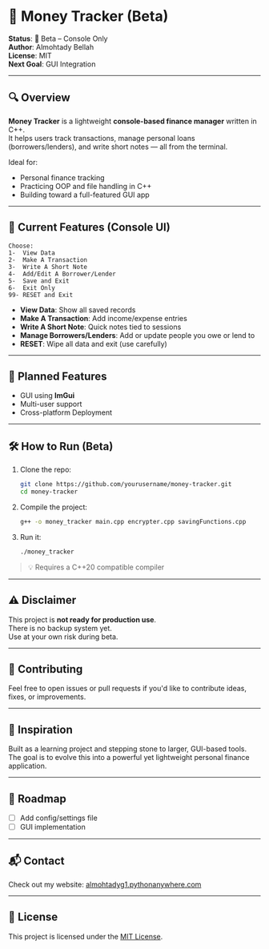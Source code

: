 # 💸 Money Tracker (Beta)

**Status**: 🚧 Beta – Console Only  
**Author**: Almohtady Bellah  
**License**: MIT  
**Next Goal**: GUI Integration  

---

## 🔍 Overview

**Money Tracker** is a lightweight **console-based finance manager** written in C++.  
It helps users track transactions, manage personal loans (borrowers/lenders), and write short notes — all from the terminal.

Ideal for:
- Personal finance tracking
- Practicing OOP and file handling in C++
- Building toward a full-featured GUI app

---

## 📜 Current Features (Console UI)

```
Choose:
1-  View Data
2-  Make A Transaction
3-  Write A Short Note
4-  Add/Edit A Borrower/Lender
5-  Save and Exit
6-  Exit Only
99- RESET and Exit
```

- **View Data**: Show all saved records  
- **Make A Transaction**: Add income/expense entries  
- **Write A Short Note**: Quick notes tied to sessions  
- **Manage Borrowers/Lenders**: Add or update people you owe or lend to  
- **RESET**: Wipe all data and exit (use carefully)  

---

## 🚀 Planned Features

- GUI using **ImGui**
- Multi-user support
- Cross-platform Deployment

---

## 🛠️ How to Run (Beta)

1. Clone the repo:
   ```bash
   git clone https://github.com/yourusername/money-tracker.git
   cd money-tracker
   ```

2. Compile the project:
   ```bash
   g++ -o money_tracker main.cpp encrypter.cpp savingFunctions.cpp
   ```

3. Run it:
   ```bash
   ./money_tracker
   ```

> 💡 Requires a C++20 compatible compiler

---

## ⚠️ Disclaimer

This project is **not ready for production use**.  
There is no backup system yet.  
Use at your own risk during beta.

---

## 🤝 Contributing

Feel free to open issues or pull requests if you'd like to contribute ideas, fixes, or improvements.

---

## 🧠 Inspiration

Built as a learning project and stepping stone to larger, GUI-based tools.  
The goal is to evolve this into a powerful yet lightweight personal finance application.

---

## 📅 Roadmap

- [ ] Add config/settings file
- [ ] GUI implementation

---

## 📬 Contact

Check out my website: [almohtadyg1.pythonanywhere.com](https://almohtadyg1.pythonanywhere.com/)

---

## 🪪 License

This project is licensed under the [MIT License](https://opensource.org/licenses/MIT).
